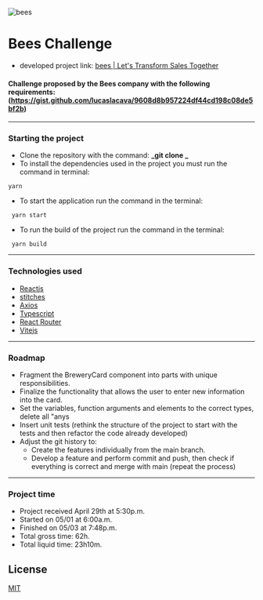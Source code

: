 ![bees](https://media-exp1.licdn.com/dms/image/C4D0BAQHm1ULYG7xpsw/company-logo_200_200/0/1625139590822?e=2147483647&v=beta&t=FkeC07ndz4LImDumm5iUbSN-PsZSWbWmld6ypwqgKAc)

# Bees Challenge

- developed project link: [bees | Let's Transform Sales Together](https://bees-challenge-k9a6m4zlc-sallesg.vercel.app/)

#### Challenge proposed by the Bees company with the following requirements: (https://gist.github.com/lucaslacava/9608d8b957224df44cd198c08de5bf2b)

---

### Starting the project

- Clone the repository with the command: **_git clone _**
- To install the dependencies used in the project you must run the command in terminal:

```
yarn
```

- To start the application run the command in the terminal:

```
 yarn start
```

- To run the build of the project run the command in the terminal:

```
 yarn build
```

---

### Technologies used

- [Reactjs](https://reactjs.org/)
- [stitches](https://stitches.dev/)
- [Axios](https://github.com/axios/axios)
- [Typescript](https://www.typescriptlang.org/)
- [React Router](https://v5.reactrouter.com/)
- [Vitejs](https://vitejs.dev/)

---

### Roadmap

- Fragment the BreweryCard component into parts with unique responsibilities.
- Finalize the functionality that allows the user to enter new information into the card.
- Set the variables, function arguments and elements to the correct types, delete all "anys
- Insert unit tests (rethink the structure of the project to start with the tests and then refactor the code already developed)
- Adjust the git history to:
  - Create the features individually from the main branch.
  - Develop a feature and perform commit and push, then check if everything is correct and merge with main (repeat the process)

---

### Project time

- Project received April 29th at 5:30p.m.
- Started on 05/01 at 6:00a.m.
- Finished on 05/03 at 7:48p.m.
- Total gross time: 62h.
- Total liquid time: 23h10m.

## License

[MIT](https://choosealicense.com/licenses/mit/)

